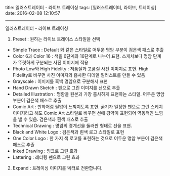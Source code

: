 title: 일러스트레이터 - 라이브 트레이싱
tags: [일러스트레이터, 라이브, 트레이싱]
date: 2016-02-08 12:10:57

---


일러스트레이터 - 라이브 트레이싱

1. Preset : 원하는 라이브 트레이스 스타일을 선택

* Simple Trace : Default 와 같은 스타일로 어두운 명암 부분이 검은색 패스로 추출
* Color 6과 Color 16 : 색을 6단계와 16단계로 나누어 표현. 스케치보다 명암 단계가 뚜렷하게 구분되는 사진 이미지에 적용
* Photo Low와 High Fidelity : 저품질과 고품질 사진 이미지로 표현. High Fidelity로 바꾸면 사진 이미지와 흡사한 디테일 일러스트를 만들 수 있음
* Grayscale : 이미지를 흑백 명암으로 구분해서 표현
* Hand Drawn Sketch : 펜으로 그린 이미지를 선으로 추출
* Detailed Illustration : 명함을 원본과 가장 흡사하게 표현하는 스타일. 어두운 명암 부분이 검은색 패스로 추출
* Comic Art : 만화처럼 필압이 느껴지도록 표현. 굵기가 일정한 펜으로 그린 스케치 이미지라고 해도 Comic Art 스타일로 바꾸면 선에 강약이 표현되어 역동적인 느낌을 낼 수 있음. 검은색과 흰색 패스로 추출
* Technical Drawing : 명암의 경계선을 둘러싼 형태로 선을 표현. 
* Black and White Logo : 검은색과 흰색 로고 스타일로 표현
* One Color Logo : 한 가지 색 로고를 표현하는 것으로 어두운 명암 부분이 검은색 패스로 추출
* Inked Drawing : 잉크로 그린 효과
* Lattering : 레터링 펜으로 그린 효과

2. Expand : 트레이싱 이미지를 벡터로 전환합니다.

